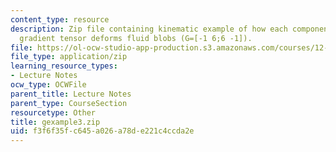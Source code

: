 ```yaml
---
content_type: resource
description: Zip file containing kinematic example of how each component of the velocity
  gradient tensor deforms fluid blobs (G=[-1 6;6 -1]).
file: https://ol-ocw-studio-app-production.s3.amazonaws.com/courses/12-800-fluid-dynamics-of-the-atmosphere-and-ocean-fall-2004/f3f6f35fc645a026a78de221c4ccda2e_gexample3.zip
file_type: application/zip
learning_resource_types:
- Lecture Notes
ocw_type: OCWFile
parent_title: Lecture Notes
parent_type: CourseSection
resourcetype: Other
title: gexample3.zip
uid: f3f6f35f-c645-a026-a78d-e221c4ccda2e
---
```

